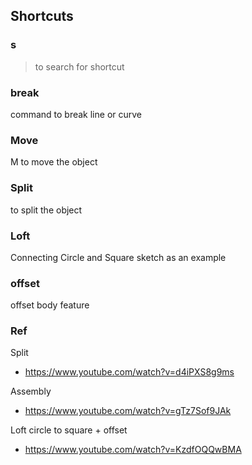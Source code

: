 ## Shortcuts
### s
> to search for shortcut

### break
command to break line or curve

### Move
M to move the object

### Split
to split the object

### Loft
Connecting Circle and Square sketch as an example

### offset
offset body feature 

### Ref

Split
* https://www.youtube.com/watch?v=d4iPXS8g9ms

Assembly 
* https://www.youtube.com/watch?v=gTz7Sof9JAk

Loft  circle to square + offset
* https://www.youtube.com/watch?v=KzdfOQQwBMA
